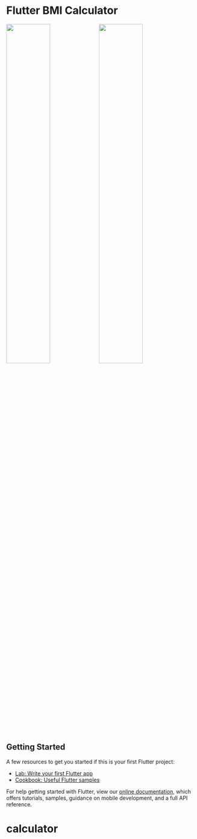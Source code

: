 # Flutter BMI Calculator
<p float="left">
  <img src="https://user-images.githubusercontent.com/81976919/113594317-2873db00-9655-11eb-9e7b-3d29c2f1c5da.png" width="48%" />
  <img src="https://user-images.githubusercontent.com/81976919/113594430-535e2f00-9655-11eb-9c37-a26f46729e13.png" width="48%" />
</p>


## Getting Started

A few resources to get you started if this is your first Flutter project:

- [Lab: Write your first Flutter app](https://flutter.dev/docs/get-started/codelab)
- [Cookbook: Useful Flutter samples](https://flutter.dev/docs/cookbook)

For help getting started with Flutter, view our
[online documentation](https://flutter.dev/docs), which offers tutorials,
samples, guidance on mobile development, and a full API reference.
# calculator

